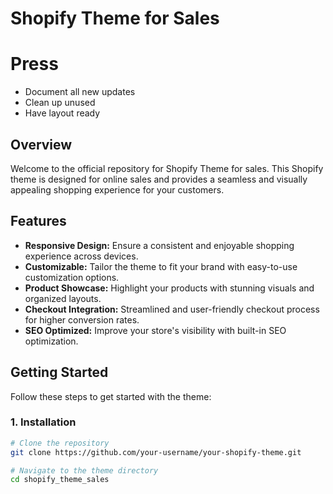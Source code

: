 # Shopify Theme for Sales

# Press

- Document all new updates
- Clean up unused
- Have layout ready

## Overview

Welcome to the official repository for Shopify Theme for sales. This Shopify theme is designed for online sales and provides a seamless and visually appealing shopping experience for your customers.

## Features

- **Responsive Design:** Ensure a consistent and enjoyable shopping experience across devices.
- **Customizable:** Tailor the theme to fit your brand with easy-to-use customization options.
- **Product Showcase:** Highlight your products with stunning visuals and organized layouts.
- **Checkout Integration:** Streamlined and user-friendly checkout process for higher conversion rates.
- **SEO Optimized:** Improve your store's visibility with built-in SEO optimization.

## Getting Started

Follow these steps to get started with the theme:

### 1. Installation

```bash
# Clone the repository
git clone https://github.com/your-username/your-shopify-theme.git

# Navigate to the theme directory
cd shopify_theme_sales


```

